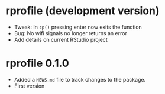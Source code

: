 # rprofile (development version)

  * Tweak: In `cp()` pressing enter now exits the function
  * Bug: No wifi signals no longer returns an error
  * Add details on current RStudio project

# rprofile 0.1.0

  * Added a `NEWS.md` file to track changes to the package.
  * First version
